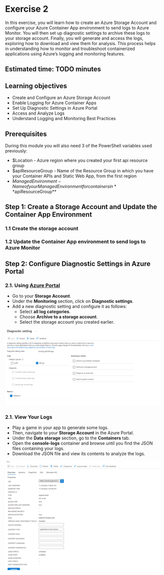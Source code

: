 # Exercise 2

In this exercise, you will learn how to create an Azure Storage Account and configure your Azure Container App environment to send logs to Azure Monitor. You will then set up diagnostic settings to archive these logs to your storage account. Finally, you will generate and access the logs, exploring how to download and view them for analysis. This process helps in understanding how to monitor and troubleshoot containerized applications using Azure’s logging and monitoring features.

## Estimated time: TODO minutes

## Learning objectives

- Create and Configure an Azure Storage Account
- Enable Logging for Azure Container Apps
- Set Up Diagnostic Settings in Azure Portal
- Access and Analyze Logs
- Understand Logging and Monitoring Best Practices

## Prerequisites

During this module you will also need 3 of the PowerShell variables used previously:

- $Location - Azure region where you created your first api resource group
- $apiResourceGroup - Name of the Resource Group in which you have your Container APIs and Static Web App, from the first region
- $ManagedEnvironment - Name of your Managed Environment for containers in **$apiResourceGroup**

## Step 1: Create a Storage Account and Update the Container App Environment

### 1.1 Create the storage account

### 1.2 Update the Container App environment to send logs to Azure Monitor

## Step 2: Configure Diagnostic Settings in Azure Portal

### 2.1. Using [Azure Portal](https://portal.azure.com/)

- Go to your **Storage Account**.
- Under the **Monitoring** section, click on **Diagnostic settings**.
- Add a new diagnostic setting and configure it as follows:
  - Select **all log categories**.
  - Choose **Archive to a storage account**.
  - Select the storage account you created earlier.

![Storage Account Diagnostics settings](../module-6-microservices-architecture/images/image3.png)

### 2.1. View Your Logs

- Play a game in your app to generate some logs.
- Then, navigate to your **Storage Account** in the Azure Portal.
- Under the **Data storage** section, go to the **Containers** tab.
- Open the **console-logs** container and browse until you find the JSON files containing your logs.
- Download the JSON file and view its contents to analyze the logs.

![Console Logs container](../module-6-microservices-architecture/images/image4.png)

